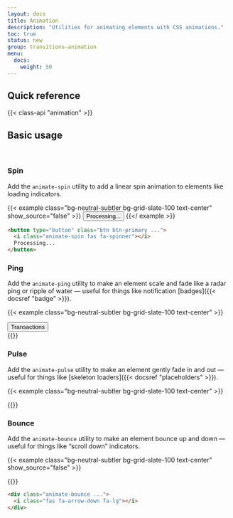 ```yaml
---
layout: docs
title: Animation
description: "Utilities for animating elements with CSS animations."
toc: true
status: new
group: transitions-animation
menu:
  docs:    
    weight: 50
---
```


## Quick reference

{{< class-api "animation" >}}

## Basic usage
​
### Spin

Add the `animate-spin` utility to add a linear spin animation to elements like loading indicators.

{{< example class="bg-neutral-subtler bg-grid-slate-100 text-center" show_source="false" >}}
  <button type="button" class="btn btn-primary fw-semibold pe-none">
    <i class="animate-spin fas fa-spinner"></i>
    Processing...
  </button>
{{</ example >}}

```html
<button type="button" class="btn btn-primary ...">
  <i class="animate-spin fas fa-spinner"></i>
  Processing...
</button>
```

### Ping

Add the `animate-ping` utility to make an element scale and fade like a radar ping or ripple of water — useful for things like notification [badges]({{< docsref "badge" >}}).

{{< example class="bg-neutral-subtler bg-grid-slate-100 text-center" >}}
  <div class="position-relative d-inline-flex">
    <button type="button" class="btn btn-outline-primary pe-none fw-semibold ">Transactions</button>
    <span class="d-flex position-absolute bd-h-3 bd-w-3 top-0 end-0 mt-n1 me-n1">
      <span class="animate-ping position-absolute h-100 w-100 rounded-circle bg-primary bg-opacity-75"></span>
      <span class="rounded-circle bd-h-3 bd-w-3 bg-primary"></span>
    </span>
  </div>
{{</ example >}}

### Pulse

Add the `animate-pulse` utility to make an element gently fade in and out — useful for things like [skeleton loaders]({{< docsref "placeholders" >}}).

{{< example class="bg-neutral-subtler bg-grid-slate-100 text-center" >}}
<div class="max-w-sm mx-auto bg-body rounded">
  <div class="animate-pulse d-flex align-items-start shadow p-3">
    <span class="placeholder rounded-circle bd-h-10 bd-w-10"></span>
    <div class="ms-3 flex-grow-1">
      <span class="placeholder placeholder-xs col-10"></span>
      <span class="placeholder placeholder-xs col-6 mt-3"></span>
      <span class="placeholder placeholder-xs col-4 mt-3"></span>
      <span class="placeholder placeholder-xs col-12"></span>
    </div>
  </div>
</div>
{{</ example >}}

### Bounce

Add the `animate-bounce` utility to make an element bounce up and down — useful for things like “scroll down” indicators.

{{< example class="bg-neutral-subtler bg-grid-slate-100 text-center" show_source="false" >}}
  <div class="animate-bounce bd-w-10 bd-h-10 d-inline-flex justify-content-center align-items-center rounded-circle shadow text-bg-primary">
    <i class="fas fa-arrow-down fa-lg"></i>
  </div>
{{</ example>}}

```html
<div class="animate-bounce ...">
  <i class="fas fa-arrow-down fa-lg"></i>
</div>
```